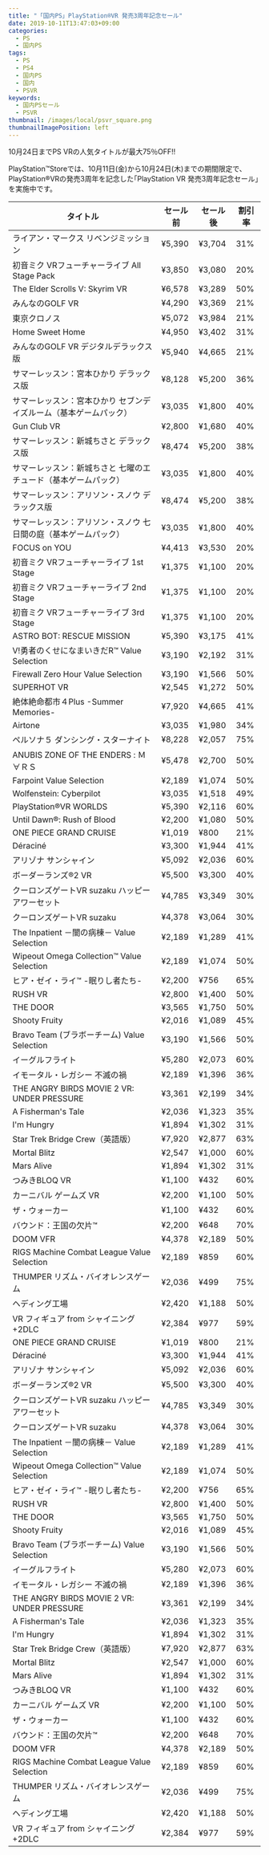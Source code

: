 ```yaml
---
title: "「国内PS」PlayStation®VR 発売3周年記念セール"
date: 2019-10-11T13:47:03+09:00
categories:
  - PS
  - 国内PS
tags:
  - PS
  - PS4
  - 国内PS
  - 国内
  - PSVR
keywords:
  - 国内PSセール
  - PSVR
thumbnail: /images/local/psvr_square.png
thumbnailImagePosition: left
---
```


10月24日までPS VRの人気タイトルが最大75％OFF!!

<!--more-->

PlayStation™Storeでは、10月11日(金)から10月24日(木)までの期間限定で、PlayStation®VRの発売3周年を記念した｢PlayStation VR 発売3周年記念セール｣を実施中です。


| タイトル                                                          | セール前 | セール後 | 割引率 |
| ----------------------------------------------------------------- | -------- | -------- | ------ |
| ライアン・マークス リベンジミッション                             | ¥5,390   | ¥3,704   | 31%    |
| 初音ミク VRフューチャーライブ All Stage Pack                      | ¥3,850   | ¥3,080   | 20%    |
| The Elder Scrolls V: Skyrim VR                                    | ¥6,578   | ¥3,289   | 50%    |
| みんなのGOLF VR                                                   | ¥4,290   | ¥3,369   | 21%    |
| 東京クロノス                                                      | ¥5,072   | ¥3,984   | 21%    |
| Home Sweet Home                                                   | ¥4,950   | ¥3,402   | 31%    |
| みんなのGOLF VR デジタルデラックス版                              | ¥5,940   | ¥4,665   | 21%    |
| サマーレッスン：宮本ひかり デラックス版                           | ¥8,128   | ¥5,200   | 36%    |
| サマーレッスン：宮本ひかり セブンデイズルーム（基本ゲームパック） | ¥3,035   | ¥1,800   | 40%    |
| Gun Club VR                                                       | ¥2,800   | ¥1,680   | 40%    |
| サマーレッスン：新城ちさと デラックス版                           | ¥8,474   | ¥5,200   | 38%    |
| サマーレッスン：新城ちさと 七曜のエチュード（基本ゲームパック）   | ¥3,035   | ¥1,800   | 40%    |
| サマーレッスン：アリソン・スノウ デラックス版                     | ¥8,474   | ¥5,200   | 38%    |
| サマーレッスン：アリソン・スノウ 七日間の庭（基本ゲームパック）   | ¥3,035   | ¥1,800   | 40%    |
| FOCUS on YOU                                                      | ¥4,413   | ¥3,530   | 20%    |
| 初音ミク VRフューチャーライブ 1st Stage                           | ¥1,375   | ¥1,100   | 20%    |
| 初音ミク VRフューチャーライブ 2nd Stage                           | ¥1,375   | ¥1,100   | 20%    |
| 初音ミク VRフューチャーライブ 3rd Stage                           | ¥1,375   | ¥1,100   | 20%    |
| ASTRO BOT: RESCUE MISSION                                         | ¥5,390   | ¥3,175   | 41%    |
| V!勇者のくせになまいきだR™ Value Selection                        | ¥3,190   | ¥2,192   | 31%    |
| Firewall Zero Hour Value Selection                                | ¥3,190   | ¥1,566   | 50%    |
| SUPERHOT VR                                                       | ¥2,545   | ¥1,272   | 50%    |
| 絶体絶命都市４Plus -Summer Memories-                              | ¥7,920   | ¥4,665   | 41%    |
| Airtone                                                           | ¥3,035   | ¥1,980   | 34%    |
| ペルソナ５ ダンシング・スターナイト                               | ¥8,228   | ¥2,057   | 75%    |
| ANUBIS ZONE OF THE ENDERS : Ｍ∀ＲＳ                               | ¥5,478   | ¥2,700   | 50%    |
| Farpoint Value Selection                                          | ¥2,189   | ¥1,074   | 50%    |
| Wolfenstein: Cyberpilot                                           | ¥3,035   | ¥1,518   | 49%    |
| PlayStation®VR WORLDS                                             | ¥5,390   | ¥2,116   | 60%    |
| Until Dawn®: Rush of Blood                                        | ¥2,200   | ¥1,080   | 50%    |
| ONE PIECE GRAND CRUISE                                            | ¥1,019   | ¥800     | 21%    |
| Déraciné                                                          | ¥3,300   | ¥1,944   | 41%    |
| アリゾナ サンシャイン                                             | ¥5,092   | ¥2,036   | 60%    |
| ボーダーランズ®2 VR                                               | ¥5,500   | ¥3,300   | 40%    |
| クーロンズゲートVR suzaku ハッピーアワーセット                    | ¥4,785   | ¥3,349   | 30%    |
| クーロンズゲートVR suzaku                                         | ¥4,378   | ¥3,064   | 30%    |
| The Inpatient －闇の病棟－ Value Selection                        | ¥2,189   | ¥1,289   | 41%    |
| Wipeout Omega Collection™ Value Selection                         | ¥2,189   | ¥1,074   | 50%    |
| ヒア・ゼイ・ライ™ -眠りし者たち-                                  | ¥2,200   | ¥756     | 65%    |
| RUSH VR                                                           | ¥2,800   | ¥1,400   | 50%    |
| THE DOOR                                                          | ¥3,565   | ¥1,750   | 50%    |
| Shooty Fruity                                                     | ¥2,016   | ¥1,089   | 45%    |
| Bravo Team (ブラボーチーム) Value Selection                       | ¥3,190   | ¥1,566   | 50%    |
| イーグルフライト                                                  | ¥5,280   | ¥2,073   | 60%    |
| イモータル・レガシー 不滅の禍                                     | ¥2,189   | ¥1,396   | 36%    |
| THE ANGRY BIRDS MOVIE 2 VR: UNDER PRESSURE                        | ¥3,361   | ¥2,199   | 34%    |
| A Fisherman's Tale                                                | ¥2,036   | ¥1,323   | 35%    |
| I'm Hungry                                                        | ¥1,894   | ¥1,302   | 31%    |
| Star Trek Bridge Crew（英語版）                                   | ¥7,920   | ¥2,877   | 63%    |
| Mortal Blitz                                                      | ¥2,547   | ¥1,000   | 60%    |
| Mars Alive                                                        | ¥1,894   | ¥1,302   | 31%    |
| つみきBLOQ VR                                                     | ¥1,100   | ¥432     | 60%    |
| カーニバル ゲームズ VR                                            | ¥2,200   | ¥1,100   | 50%    |
| ザ・ウォーカー                                                    | ¥1,100   | ¥432     | 60%    |
| バウンド：王国の欠片™                                             | ¥2,200   | ¥648     | 70%    |
| DOOM VFR                                                          | ¥4,378   | ¥2,189   | 50%    |
| RIGS Machine Combat League Value Selection                        | ¥2,189   | ¥859     | 60%    |
| THUMPER リズム・バイオレンスゲーム                                | ¥2,036   | ¥499     | 75%    |
| ヘディング工場                                                    | ¥2,420   | ¥1,188   | 50%    |
| VR フィギュア from シャイニング +2DLC                             | ¥2,384   | ¥977     | 59%    |
| ONE PIECE GRAND CRUISE                                            | ¥1,019   | ¥800     | 21%    |
| Déraciné                                                          | ¥3,300   | ¥1,944   | 41%    |
| アリゾナ サンシャイン                                             | ¥5,092   | ¥2,036   | 60%    |
| ボーダーランズ®2 VR                                               | ¥5,500   | ¥3,300   | 40%    |
| クーロンズゲートVR suzaku ハッピーアワーセット                    | ¥4,785   | ¥3,349   | 30%    |
| クーロンズゲートVR suzaku                                         | ¥4,378   | ¥3,064   | 30%    |
| The Inpatient －闇の病棟－ Value Selection                        | ¥2,189   | ¥1,289   | 41%    |
| Wipeout Omega Collection™ Value Selection                         | ¥2,189   | ¥1,074   | 50%    |
| ヒア・ゼイ・ライ™ -眠りし者たち-                                  | ¥2,200   | ¥756     | 65%    |
| RUSH VR                                                           | ¥2,800   | ¥1,400   | 50%    |
| THE DOOR                                                          | ¥3,565   | ¥1,750   | 50%    |
| Shooty Fruity                                                     | ¥2,016   | ¥1,089   | 45%    |
| Bravo Team (ブラボーチーム) Value Selection                       | ¥3,190   | ¥1,566   | 50%    |
| イーグルフライト                                                  | ¥5,280   | ¥2,073   | 60%    |
| イモータル・レガシー 不滅の禍                                     | ¥2,189   | ¥1,396   | 36%    |
| THE ANGRY BIRDS MOVIE 2 VR: UNDER PRESSURE                        | ¥3,361   | ¥2,199   | 34%    |
| A Fisherman's Tale                                                | ¥2,036   | ¥1,323   | 35%    |
| I'm Hungry                                                        | ¥1,894   | ¥1,302   | 31%    |
| Star Trek Bridge Crew（英語版）                                   | ¥7,920   | ¥2,877   | 63%    |
| Mortal Blitz                                                      | ¥2,547   | ¥1,000   | 60%    |
| Mars Alive                                                        | ¥1,894   | ¥1,302   | 31%    |
| つみきBLOQ VR                                                     | ¥1,100   | ¥432     | 60%    |
| カーニバル ゲームズ VR                                            | ¥2,200   | ¥1,100   | 50%    |
| ザ・ウォーカー                                                    | ¥1,100   | ¥432     | 60%    |
| バウンド：王国の欠片™                                             | ¥2,200   | ¥648     | 70%    |
| DOOM VFR                                                          | ¥4,378   | ¥2,189   | 50%    |
| RIGS Machine Combat League Value Selection                        | ¥2,189   | ¥859     | 60%    |
| THUMPER リズム・バイオレンスゲーム                                | ¥2,036   | ¥499     | 75%    |
| ヘディング工場                                                    | ¥2,420   | ¥1,188   | 50%    |
| VR フィギュア from シャイニング +2DLC                             | ¥2,384   | ¥977     | 59%    |
